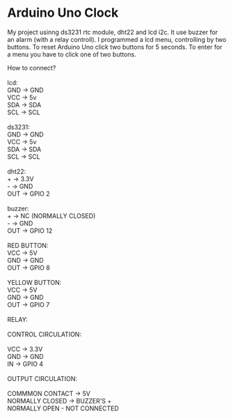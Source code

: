 # Arduino Uno Clock

My project usinng ds3231 rtc module, dht22 and lcd i2c. It use buzzer for an alarm (with a relay controll).
I programmed a lcd menu, controlling by two buttons. To reset Arduino Uno click two buttons for 5 seconds. To enter for a menu you have to click one of two buttons.<br>


How to connect?<br><br>
    lcd:<br>
        GND → GND<br>
        VCC → 5v<br>
        SDA → SDA<br>
        SCL → SCL<br><br>
    ds3231:<br>
        GND → GND<br>
        VCC → 5v<br>
        SDA → SDA<br>
        SCL → SCL<br><br>
    dht22:<br>
        + → 3.3V<br>
        - → GND<br>
        OUT → GPIO 2<br><br>
    buzzer:<br>
        + → NC (NORMALLY CLOSED)<br>
        - → GND<br>
        OUT → GPIO 12<br><br>
    RED BUTTON:<br>
        VCC → 5V<br>
        GND → GND<br>
        OUT → GPIO 8<br><br>
    YELLOW BUTTON:<br>
        VCC → 5V<br>
        GND → GND<br>
        OUT → GPIO 7<br><br>
    RELAY:<br><br>
        CONTROL CIRCULATION:<br><br>
            VCC → 3.3V<br>
            GND → GND<br>
            IN → GPIO 4<br><br>
        OUTPUT CIRCULATION:<br><br>
            COMMMON CONTACT → 5V<br>
            NORMALLY CLOSED → BUZZER'S +<br> 
            NORMALLY OPEN - NOT CONNECTED<br>
